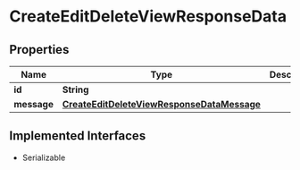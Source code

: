 

# CreateEditDeleteViewResponseData


## Properties

Name | Type | Description | Notes
------------ | ------------- | ------------- | -------------
**id** | **String** |  |  [optional]
**message** | [**CreateEditDeleteViewResponseDataMessage**](CreateEditDeleteViewResponseDataMessage.md) |  |  [optional]


## Implemented Interfaces

* Serializable


